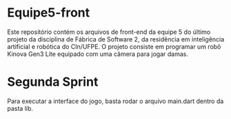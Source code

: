 # Equipe5-front
Este repositório contém os arquivos de front-end da equipe 5 do último projeto da disciplina de Fábrica de Software 2, da residência em inteligência artificial e robótica do CIn/UFPE.
O projeto consiste em programar um robô Kinova Gen3 Lite equipado com uma câmera para jogar damas. 

# Segunda Sprint

Para executar a interface do jogo, basta rodar o arquivo main.dart dentro da pasta lib.
